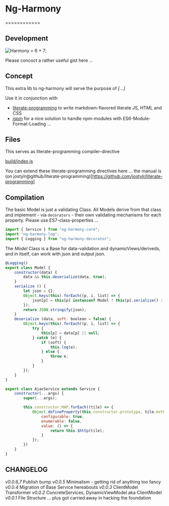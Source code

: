 # Ng-Harmony
============

## Development

![Harmony = 6 + 7;](logo.png "Harmony - Fire in my eyes")

Please concoct a rather useful gist here ...

## Concept

This extra lib to ng-harmony will serve the purpose of *[...]*

Use it in conjunction with

* [literate-programming](http://npmjs.org/packages/literate-programming "click for npm-package-homepage") to write markdown-flavored literate JS, HTML and CSS
* [jspm](https://www.npmjs.com/package/jspm "click for npm-package-homepage") for a nice solution to handle npm-modules with ES6-Module-Format-Loading ...

## Files

This serves as literate-programming compiler-directive

[build/index.js](#Compilation "save:")

You can extend these literate-programming directives here ... the manual is (on jostylr@github/literate-programming)[https://github.com/jostylr/literate-programming]

## Compilation

The basic Model is just a validating Class.
All Models derive from that class and implement - via `decorators` - their
own validating mechanisms for each property.
Please use ES7-class-properties ...

```javascript
import { Service } from "ng-harmony-core";
import "ng-harmony-log";
import { Logging } from "ng-harmony-decorator";
```

The _Model_ Class is a Base for data-validation and dynamicViews/deriveds, and in itself, can work with json and output json.

```javascript
@Logging()
export class Model {
    constructor(data) {        
        data && this.deserialize(data, true);
    }
    serialize () {
        let json = {};
        Object.keys(this).forEach((p, i, list) => {
            json[p] = this[p] instanceof Model ? this[p].serialize() : this[p];
        });
        return JSON.stringify(json);
    }
    deserialize (data, soft: boolean = false) {
        Object.keys(this).forEach((p, i, list) => {
            try {
                this[p] = data[p] || null;
            } catch (e) {
                if (soft) {
                    this.log(e);
                } else {
                    throw e;
                }
            }
        });
    }
}

export class AjaxService extends Service {
    constructor(...args) {
        super(...args);

        this.constructor.MAP.forEach((tile) => {
            Object.defineProperty(this.constructor.prototype, tile.method, {
                configurable: true,
                enumerable: false,
                value: () => {
                    return this.$http(tile);
                }
            });
        })
    }
}
```

## CHANGELOG
*v0.0.6,7* Publish bump
*v0.0.5* Minimalism - getting rid of anything too fancy
*v0.0.4* Migration of Base Service hereabouts
*v0.0.3* ClientModel Transformer
*v0.0.2* ConcreteServices, DynamicViewModel aka ClientModel
*v0.0.1* File Structure ... plus got carried away in hacking the foundation
